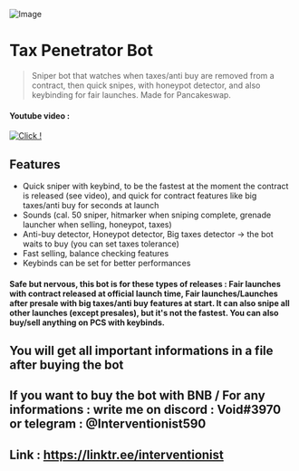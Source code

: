 ![Image](https://i.imgur.com/LCB9143.jpg)

# Tax Penetrator Bot
> Sniper bot that watches when taxes/anti buy are removed from a contract, then quick snipes, with honeypot detector, and also keybinding for fair launches. Made for Pancakeswap.

#### Youtube video :
[![Click !](https://i.imgur.com/o473wLS.jpg)](https://www.youtube.com/watch?v=XvGgKr-o8c4)


## Features
- Quick sniper with keybind, to be the fastest at the moment the contract is released (see video), and quick for contract features like big taxes/anti buy for seconds at launch
- Sounds (cal. 50 sniper, hitmarker when sniping complete, grenade launcher when selling, honeypot, taxes)
- Anti-buy detector, Honeypot detector, Big taxes detector -> the bot waits to buy (you can set taxes tolerance)
- Fast selling, balance checking features
- Keybinds can be set for better performances

#### Safe but nervous, this bot is for these types of releases : Fair launches with contract released at official launch time, Fair launches/Launches after presale with big taxes/anti buy features at start. It can also snipe all other launches (except presales), but it's not the fastest. You can also buy/sell anything on PCS with keybinds.




## You will get all important informations in a file after buying the bot

## If you want to buy the bot with BNB / For any informations : write me on discord : Void#3970 or telegram : @Interventionist590

## Link : https://linktr.ee/interventionist
